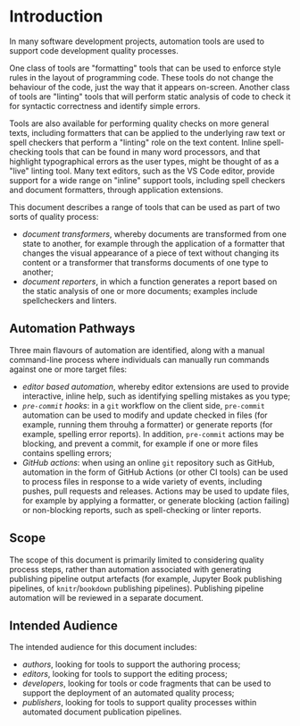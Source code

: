 # Introduction

In many software development projects, automation tools are used to support code development quality processes.

One class of tools are "formatting" tools that can be used to enforce style rules in the layout of programming code. These tools do not change the behaviour of the code, just the way that it appears on-screen. Another class of tools are "linting" tools that will perform static analysis of code to check it for syntactic correctness and identify simple errors.

Tools are also available for performing quality checks on more general texts, including formatters that can be applied to the underlying raw text or spell checkers that perform a "linting" role on the text content. Inline spell-checking tools that can be found in many word processors, and that highlight typographical errors as the user types, might be thought of as a "live" linting tool. Many text editors, such as the VS Code editor, provide support for a wide range on "inline" support tools, including spell checkers and document formatters, through application extensions.

This document describes a range of tools that can be used as part of two sorts of quality process:

- *document transformers*, whereby documents are transformed from one state to another, for example through the application of a formatter that changes the visual appearance of a piece of text without changing its content or a transformer that transforms documents of one type to another;
- *document reporters*, in which a function generates a report based on the static analysis of one or more documents; examples include spellcheckers and linters.

## Automation Pathways

Three main flavours of automation are identified, along with a manual command-line process where individuals can manually run commands against one or more target files:

- *editor based automation*, whereby editor extensions are used to provide interactive, inline help, such as identifying spelling mistakes as you type;
- *`pre-commit` hooks*: in a `git` workflow on the client side, `pre-commit` automation can be used to modify and update checked in files (for example, running them throuhg a formatter) or generate reports (for example, spelling error reports). In addition, `pre-commit` actions may be blocking, and prevent a commit, for example if one or more files contains spelling errors;
- *GitHub actions*: when using an online `git` repository such as GitHub, automation in the form of GitHub Actions (or other CI tools) can be used to process files in response to a wide variety of events, including pushes, pull requests and releases. Actions may be used to update files, for example by applying a formatter, or generate blocking (action failing) or non-blocking reports, such as spell-checking or linter reports.

## Scope

The scope of this document is primarily limited to considering quality process steps, rather than automation associated with generating publishing pipeline output artefacts (for example, Jupyter Book publishing pipelines, of `knitr`/`bookdown` publishing pipelines). Publishing pipeline automation will be reviewed in a separate document.

## Intended Audience

The intended audience for this document includes:

- *authors*, looking for tools to support the authoring process;
- *editors*, looking for tools to support the editing process;
- *developers*, looking for tools or code fragments that can be used to support the deployment of an automated quality process;
- *publishers*, looking for tools to support quality processes within automated document publication pipelines.
